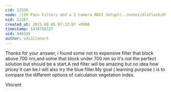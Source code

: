 ```yaml
---
cid: 12330
node: ![IR Pass Filters and a 2 camera NDVI Setup](../notes/dlaflash/09-21-2014/ir-pass-filters-and-a-2-camera-ndvi-setup)
nid: 11167
created_at: 2015-08-05 07:12:07 +0000
timestamp: 1438758727
uid: 446545
author: vdiallonort
---
```


Thanks for your answer, i found some not to expensive filter that block above 700 nm,and some that block under 700 nm so it's not the perfect solution but should be a start.A red filter will be amazing but no idea how pricey it can be.I will also try the blue filter.My goal ( learning purpose ) is to compare the different options of calculation vegetation index.

VIncent